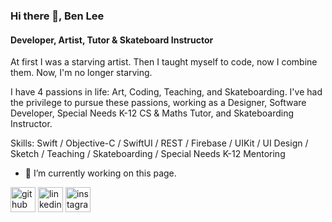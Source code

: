 ### Hi there 👋, Ben Lee
#### Developer, Artist, Tutor & Skateboard Instructor
At first I was a starving artist. Then I taught myself to code, now I combine them. Now, I'm no longer starving. 

I have 4 passions in life: Art, Coding, Teaching, and Skateboarding.  I've had the privilege to pursue these passions, working as a Designer, Software Developer, Special Needs K-12 CS & Maths Tutor, and Skateboarding Instructor.

Skills: Swift / Objective-C / SwiftUI / REST / Firebase / UIKit / UI Design / Sketch / Teaching / Skateboarding / Special Needs K-12 Mentoring 

- 🔭 I’m currently working on this page. 


[<img src='https://cdn.jsdelivr.net/npm/simple-icons@3.0.1/icons/github.svg' alt='github' height='40'>](https://github.com/https://github.com/Benjlee92)  [<img src='https://cdn.jsdelivr.net/npm/simple-icons@3.0.1/icons/linkedin.svg' alt='linkedin' height='40'>](https://www.linkedin.com/in/https://www.linkedin.com/in/benjjlee//)  [<img src='https://cdn.jsdelivr.net/npm/simple-icons@3.0.1/icons/instagram.svg' alt='instagram' height='40'>](https://www.instagram.com/https://www.instagram.com/benleestuff//)  

